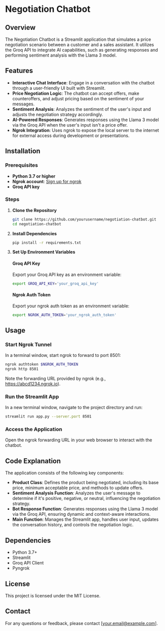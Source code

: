 
# Negotiation Chatbot

## Overview

The Negotiation Chatbot is a Streamlit application that simulates a price negotiation scenario between a customer and a sales assistant. It utilizes the Groq API to integrate AI capabilities, such as generating responses and performing sentiment analysis with the Llama 3 model.

## Features

- **Interactive Chat Interface**: Engage in a conversation with the chatbot through a user-friendly UI built with Streamlit.
- **Price Negotiation Logic**: The chatbot can accept offers, make counteroffers, and adjust pricing based on the sentiment of your messages.
- **Sentiment Analysis**: Analyzes the sentiment of the user's input and adjusts the negotiation strategy accordingly.
- **AI-Powered Responses**: Generates responses using the Llama 3 model via the Groq API when the user's input isn't a price offer.
- **Ngrok Integration**: Uses ngrok to expose the local server to the internet for external access during development or presentations.

## Installation

### Prerequisites

- **Python 3.7 or higher**
- **Ngrok account**: [Sign up for ngrok](https://ngrok.com/)
- **Groq API key**

### Steps

1. **Clone the Repository**

   ```bash
   git clone https://github.com/yourusername/negotiation-chatbot.git
   cd negotiation-chatbot
   ```

2. **Install Dependencies**

   ```bash
   pip install -r requirements.txt
   ```

3. **Set Up Environment Variables**

   #### Groq API Key

   Export your Groq API key as an environment variable:

   ```bash
   export GROQ_API_KEY='your_groq_api_key'
   ```

   #### Ngrok Auth Token

   Export your ngrok auth token as an environment variable:

   ```bash
   export NGROK_AUTH_TOKEN='your_ngrok_auth_token'
   ```

## Usage

### Start Ngrok Tunnel

In a terminal window, start ngrok to forward to port 8501:

```bash
ngrok authtoken $NGROK_AUTH_TOKEN
ngrok http 8501
```

Note the forwarding URL provided by ngrok (e.g., https://abcd1234.ngrok.io).

### Run the Streamlit App

In a new terminal window, navigate to the project directory and run:

```bash
streamlit run app.py --server.port 8501
```

### Access the Application

Open the ngrok forwarding URL in your web browser to interact with the chatbot.

## Code Explanation

The application consists of the following key components:

- **Product Class**: Defines the product being negotiated, including its base price, minimum acceptable price, and methods to update offers.
- **Sentiment Analysis Function**: Analyzes the user's message to determine if it's positive, negative, or neutral, influencing the negotiation strategy.
- **Bot Response Function**: Generates responses using the Llama 3 model via the Groq API, ensuring dynamic and context-aware interactions.
- **Main Function**: Manages the Streamlit app, handles user input, updates the conversation history, and controls the negotiation logic.

## Dependencies

- Python 3.7+
- Streamlit
- Groq API Client
- Pyngrok

## License

This project is licensed under the MIT License.

## Contact

For any questions or feedback, please contact [your.email@example.com].
